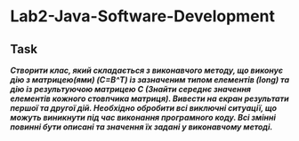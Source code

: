 # Lab2-Java-Software-Development

## Task
***Створити клас, який складається з виконавчого методу, що виконує дію з матрицею(ями) (C=B^T) із зазначеним типом елементів (long) та дію із результуючою матрицею С (Знайти середнє значення елементів кожного стовпчика матриця). Вивести на екран результати першої та другої дій. Необхідно обробити всі виключні ситуації, що можуть виникнути під час виконання програмного коду. Всі змінні повинні бути описані та значення їх задані у виконавчому методі.***
